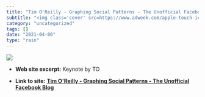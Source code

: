 ```yaml
---
title: "Tim O'Reilly - Graphing Social Patterns - The Unofficial Facebook Blog"
subtitle: "<img class='cover' src=https://www.adweek.com/apple-touch-icon.png>"
category: "uncategorized"
tags: []
date: "2021-04-06"
type: "rain"
---
```

<img class="cover" src=https://www.adweek.com/apple-touch-icon.png>



* **Web site excerpt:** Keynote by TO

* **Link to site:** **[Tim O'Reilly - Graphing Social Patterns - The Unofficial Facebook Blog](http://www.allfacebook.com/2007/10/tim-oreilly-graphing-social-patterns)**